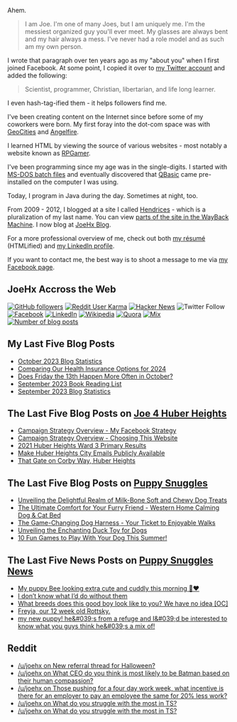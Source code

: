Ahem.

> I am Joe. I'm one of many Joes, but I am uniquely me. I'm the messiest organized guy you'll ever meet. My glasses are always bent and my hair always a mess. I've never had a role model and as such am my own person.

I wrote that paragraph over ten years ago as my "about you" when I first joined Facebook. At some point, I copied it over to [my Twitter account](https://twitter.com/JoeHxBlog) and added the following:

> Scientist, programmer, Christian, libertarian, and life long learner.

I even hash-tag-ified them - it helps followers find me.

I've been creating content on the Internet since before some of my coworkers were born. My first foray into the dot-com space was with [GeoCities](https://en.wikipedia.org/wiki/Yahoo!_GeoCities) and [Angelfire](https://en.wikipedia.org/wiki/Angelfire).

I learned HTML by viewing the source of various websites - most notably a website known as [RPGamer](https://rpgamer.com/).

I've been programming since my age was in the single-digits. I started with [MS-DOS batch files](https://en.wikipedia.org/wiki/Batch_file) and eventually discovered that [QBasic](https://en.wikipedia.org/wiki/QBasic) came pre-installed on the computer I was using.

Today, I program in Java during the day. Sometimes at night, too.

From 2009 - 2012, I blogged at a site I called [Hendrices](https://www.facebook.com/Hendricescom/) - which is a pluralization of my last name. You can view [parts of the site in the WayBack Machine](https://web.archive.org/web/20090731115109/http://www.hendrices.com/). I now blog at [JoeHx Blog](https://www.joehxblog.com/).

For a more professional overview of me, check out both [my r&eacute;sum&eacute;](https://www.joehxblog.com/resume/) (HTMLified) and [my LinkedIn profile](https://www.linkedin.com/in/joehx/).

If you want to contact me, the best way is to shoot a message to me via [my Facebook page](https://www.facebook.com/JoeHxBlog/).

## JoeHx Accross the Web

[![GitHub followers](https://img.shields.io/github/followers/hendrixjoseph?label=GitHub&style=for-the-badge&logo=github)](https://github.com/hendrixjoseph)
[![Reddit User Karma](https://img.shields.io/reddit/user-karma/combined/joehx?label=Reddit&style=for-the-badge&logo=reddit)](https://www.reddit.com/user/joehx/)
[![Hacker News](https://img.shields.io/badge/dynamic/json?label=hacker+news&query=%24.karma&url=https%3A%2F%2Fhacker-news.firebaseio.com%2Fv0%2Fuser%2Fjoehx2.json&color=ff6600&style=for-the-badge&logo=y-combinator)](https://news.ycombinator.com/user?id=joehx2)
![Twitter Follow](https://img.shields.io/twitter/follow/JoeHxBlog?label=Twitter&style=for-the-badge&logo=twitter&color=1da1f2)
[![Facebook](https://img.shields.io/static/v1?label=FACEBOOK&message=137%20LIKES&color=3b5998&style=for-the-badge&logo=facebook)](https://www.facebook.com/JoeHxBlog)
[![LinkedIn](https://img.shields.io/static/v1?label=linkedin&message=193%20connections&color=2867b2&style=for-the-badge&logo=linkedin)](https://www.linkedin.com/in/joehx)
[![Wikipedia](https://img.shields.io/badge/dynamic/xml?label=wikipedia&query=%2F%2F%2A%5B%40id%3D%22general-stats%22%5D%2Fdiv%2Fdiv%2Fdiv%5B1%5D%2Ftable%2Ftbody%2Ftr%5B11%5D%2Ftd%5B2%5D%2Fstrong&suffix=%20edits&url=https%3A%2F%2Fxtools.wmflabs.org%2Fec%2Fen.wikipedia.org%2FHendrixjoseph&style=for-the-badge&logo=wikipedia&color=9f9f9f)](https://en.wikipedia.org/wiki/User:Hendrixjoseph)
[![Quora](https://img.shields.io/static/v1?label=quora&message=110%20followers&color=b92b27&style=for-the-badge&logo=quora&logoColor=b92b27)](https://www.quora.com/profile/Joseph-Hendrix)
[![Mix](https://img.shields.io/static/v1?label=mix&message=14k%20followers&color=ff8126&style=for-the-badge&logo=mix&logoColor=ff8126)](https://mix.com/joehx)
[![Number of blog posts](https://img.shields.io/endpoint?style=for-the-badge&url=https%3A%2F%2Fwww.joehxblog.com%2Fdata%2Fnumposts.json)](https://www.joehxblog.com/)

## My Last Five Blog Posts

<!-- JOEHXBLOG:START -->
- [October 2023 Blog Statistics](https://www.joehxblog.com/october-2023-blog-statistics/)
- [Comparing Our Health Insurance Options for 2024](https://www.joehxblog.com/comparing-our-health-insurance-options-for-2024/)
- [Does Friday the 13th Happen More Often in October?](https://www.joehxblog.com/does-friday-the-13th-happen-more-often-in-october/)
- [September 2023 Book Reading List](https://www.joehxblog.com/september-2023-book-reading-list/)
- [September 2023 Blog Statistics](https://www.joehxblog.com/september-2023-blog-statistics/)
<!-- JOEHXBLOG:END -->

## The Last Five Blog Posts on [Joe 4 Huber Heights](https://www.joe4huberheights.com/)

<!-- JOE4HUBERHEIGHTS:START -->
- [Campaign Strategy Overview - My Facebook Strategy](https://www.joe4huberheights.com/my-facebook-strategy/)
- [Campaign Strategy Overview - Choosing This Website](https://www.joe4huberheights.com/choosing-this-website/)
- [2021 Huber Heights Ward 3 Primary Results](https://www.joe4huberheights.com/2021-huber-heights-primary-results/)
- [Make Huber Heights City Emails Publicly Available](https://www.joe4huberheights.com/make-huber-heights-city-emails-publicly-available/)
- [That Gate on Corby Way, Huber Heights](https://www.joe4huberheights.com/that-gate-on-corby-way/)
<!-- JOE4HUBERHEIGHTS:END -->

## The Last Five Blog Posts on [Puppy Snuggles](https://www.puppy-snuggles.com/)

<!-- PUPPY-SNUGGLES:START -->
- [Unveiling the Delightful Realm of Milk-Bone Soft and Chewy Dog Treats](https://www.puppy-snuggles.com/blog/unveiling-the-delightful-realm-of-milk-bone-soft-and-chewy-dog-treats/)
- [The Ultimate Comfort for Your Furry Friend - Western Home Calming Dog &amp; Cat Bed](https://www.puppy-snuggles.com/blog/the-ultimate-comfort-for-your-furry-friend-western-home-calming-dog-and-cat-bed/)
- [The Game-Changing Dog Harness - Your Ticket to Enjoyable Walks](https://www.puppy-snuggles.com/blog/the-game-changing-dog-harness-your-ticket-to-enjoyable-walks/)
- [Unveiling the Enchanting Duck Toy for Dogs](https://www.puppy-snuggles.com/blog/unveiling-the-enchanting-duck-toy-for-dogs/)
- [10 Fun Games to Play With Your Dog This Summer!](https://www.puppy-snuggles.com/blog/10-fun-games-to-play-with-your-dog-this-summer/)
<!-- PUPPY-SNUGGLES:END -->

## The Last Five News Posts on [Puppy Snuggles News](https://news.puppy-snuggles.com/)

<!-- PUPPY-SNUGGLES-NEWS:START -->
- [My puppy Bee looking extra cute and cuddly this morning 🥰❤️](https://news.puppy-snuggles.com/20116385/my-puppy-bee-looking-extra-cute-and-cuddly-this-morning)
- [I don’t know what I’d do without them](https://news.puppy-snuggles.com/19488904/i-dont-know-what-id-do-without-them)
- [What breeds does this good boy look like to you? We have no idea [OC]](https://news.puppy-snuggles.com/19306424/what-breeds-does-this-good-boy-look-like-to-you-we-have-no-idea-oc)
- [Freyja, our 12 week old Rottsky.](https://news.puppy-snuggles.com/19279437/freyja-our-12-week-old-rottsky)
- [my new puppy! he&amp;#039;s from a refuge and I&amp;#039;d be interested to know what you guys think he&amp;#039;s a mix of!](https://news.puppy-snuggles.com/18822261/my-new-puppy-hes-from-a-refuge-and-id-be-interested-to-know-what-you-guys-think-hes-a-mix-of)
<!-- PUPPY-SNUGGLES-NEWS:END -->

## Reddit

<!-- REDDIT:START -->
- [/u/joehx on New referral thread for Halloween?](https://www.reddit.com/r/Webull/comments/17fzksq/new_referral_thread_for_halloween/k6jjrhc/)
- [/u/joehx on What CEO do you think is most likely to be Batman based on their human compassion?](https://www.reddit.com/r/AskReddit/comments/17aquqq/what_ceo_do_you_think_is_most_likely_to_be_batman/k5ejp8f/)
- [/u/joehx on Those pushing for a four day work week, what incentive is there for an employer to pay an employee the same for 20% less work?](https://www.reddit.com/r/AskReddit/comments/179zvuf/those_pushing_for_a_four_day_work_week_what/k59kwnh/)
- [/u/joehx on What do you struggle with the most in TS?](https://www.reddit.com/r/typescript/comments/178wcby/what_do_you_struggle_with_the_most_in_ts/k54n0z6/)
- [/u/joehx on What do you struggle with the most in TS?](https://www.reddit.com/r/typescript/comments/178wcby/what_do_you_struggle_with_the_most_in_ts/k53wgpb/)
<!-- REDDIT:END -->
